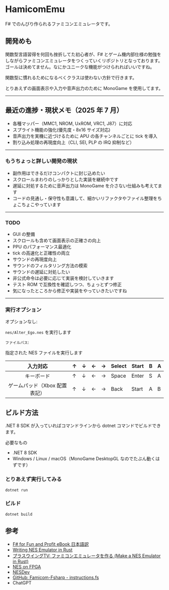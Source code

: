 # HamicomEmu
F# でのんびり作られるファミコンエミュレータです。

## 開発めも
関数型言語習得を何回も挫折してた初心者が、F# とゲーム機内部仕様の勉強をしながらファミコンエミュレータをつくっていくリポジトリとなっております。ゴールは決めてません。なにかユニークな機能がつけられればいいですね。

関数型に慣れるためになるべくクラスは使わない方針で行きます。

とりあえずの画面表示や入力や音声出力のために MonoGame を使用してます。

---

## 最近の進捗・現状メモ（2025 年 7 月）

- 各種マッパー（MMC1, NROM, UxROM, VRC1, J87）に対応
- スプライト機能の強化(優先度・8x16 サイズ対応)
- 音声出力を実機に近づけるために APU の各チャンネルごとに tick を導入
- 割り込み処理の再現度向上（CLI, SEI, PLP の IRQ 抑制など）

---

### もうちょっと詳しい開発の現状

- 副作用はできるだけコンパクトに封じ込めたい
- スクロールまわりのしっかりとした実装を継続中です
- 遅延に対処するために音声出力は MonoGame を介さない仕組みも考えてます
- コードの見通し・保守性も意識して、細かいリファクタやファイル整理をちょこちょこやっています

---

### TODO

- GUI の整備
- スクロールも含めて画面表示の正確さの向上
- PPU のパフォーマンス最適化
- tick の高速化と正確性の両立
- サウンドの再現度向上
- サウンドのフィルタリング方法の模索
- サウンドの遅延に対処したい
- 非公式命令は必要に応じて実装を検討していきます
- テスト ROM で互換性を確認しつつ、ちょっとずつ修正
- 気になったところから修正や実装をやっていきたいですね

---

### 実行オプション
オプションなし:

```nes/Alter_Ego.nes``` を実行します

```ファイルパス```:

指定された NES ファイルを実行します

|入力対応  |↑|↓|←|→|Select|Start|B|A|
|:--------:|-|-|-|-|------|-----|-|-|
|キーボード|↑|↓|←|→|Space|Enter|S|A|
|ゲームパッド（Xbox 配置表記）|↑|↓|←|→|Back|Start|A|B|

## ビルド方法

.NET 8 SDK が入っていればコマンドラインから dotnet コマンドでビルドできます。

必要なもの
- .NET 8 SDK
- Windows / Linux / macOS（MonoGame DesktopGL なのでたぶん動くはずです）

### とりあえず実行してみる

```dotnet run```

### ビルド

```dotnet build```

## 参考

- [F# for Fun and Profit eBook 日本語訳](https://matarillo.github.io/fsharp_for_fun_and_profit-ja/index.html)
- [Writing NES Emulator in Rust](https://bugzmanov.github.io/nes_ebook/)
- [プラスウイングTV: ファミコンエミュレータを作る (Make a NES Emulator in Rust)](https://www.youtube.com/watch?v=B-0bw4q6Pxo&list=PLp_EUEO9JJP1cMwbqzOHFOI9gPH_zoO0U)
- [NES on FPGA](https://pgate1.at-ninja.jp/NES_on_FPGA/index.html)
- [NESDev](https://www.nesdev.org/)
- [GitHub: Famicom-Fsharp - instructions.fs](https://github.com/kxkx5150/Famicom-Fsharp/blob/main/src/emulator/instructions.fs)
- ChatGPT

